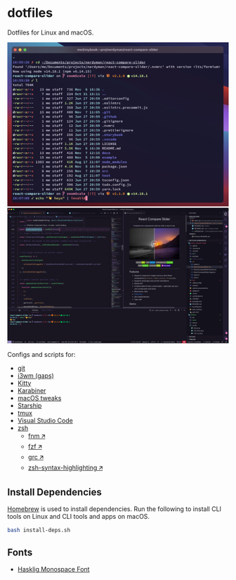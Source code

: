 # dotfiles

Dotfiles for Linux and macOS.

[![Kitty](./scrots/kitty.png)](https://raw.githubusercontent.com/nerdyman/dotfiles/main/scrots/kitty.png)
[![VS Code](./scrots/vs-code.png)](https://raw.githubusercontent.com/nerdyman/dotfiles/main/scrots/vs-code.png)

Configs and scripts for:

- [git](./home/.gitconfig)
- [i3wm (gaps)](./home/.config/i3)
- [Kitty](./home/.config/kitty)
- [Karabiner](./home/.config/karabiner/karabiner.json)
- [macOS tweaks](./home/.bin/macos-tweaks)
- [Starship](./home/.config/starship)
- [tmux](./home/.tmux.conf)
- [Visual Studio Code](./home/.config/Code)
- [zsh](./home/.zshrc)
  - [fnm 🡭](https://github.com/Schniz/fnm)
  - [fzf 🡭](https://github.com/junegunn/fzf)
  - [grc 🡭](https://github.com/garabik/grc)
  - [zsh-syntax-highlighting 🡭](https://github.com/zsh-users/zsh-syntax-highlighting)

## Install Dependencies

[Homebrew](https://brew.sh/) is used to install dependencies. Run the following to install CLI tools
on Linux and CLI tools and apps on macOS.

```sh
bash install-deps.sh
```

## Fonts

- [Hasklig Monospace Font](https://github.com/i-tu/Hasklig)
